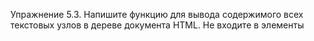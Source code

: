 Упражнение 5.3. Напишите функцию для вывода содержимого всех текстовых
узлов в дереве документа HTML. Не входите в элементы <script> и <style>, поскольку их содержимое в веб-браузере не является видимым.
